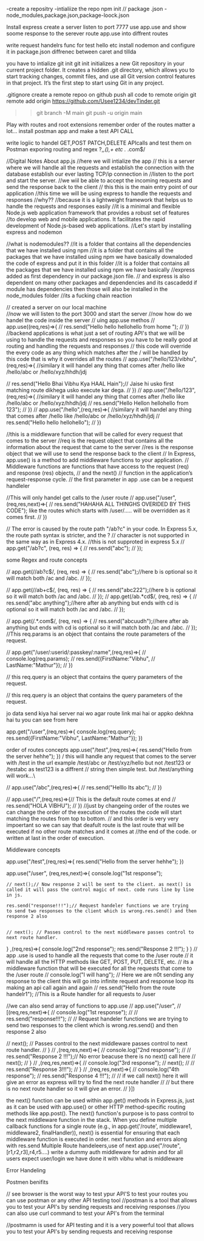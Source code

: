 -create a repositry
-intialiize the repo npm init // package .json
-node_modules,package.json,package-loock.json

Install express
create a server
listen to port 7777
use app.use and show soome response to the serever 
route app.use into diffrent routes

write request handelrs func for test hello etc
 install nodemon and configure it in package.json
diffrenec between caret and tillda

you have to intialize git init 
git init initializes a new Git repository in your current project folder. It creates a hidden .git directory, which allows you to start tracking changes, commit files, and use all Git version control features in that project. It’s the first step to start using Git in any project.

.gitignore
create a remote repoo on github
push all code to remote origin 
 git remote add origin https://github.com/Usee1234/devTinder.git
>> git branch -M main
>> git push -u origin main

Play with routes and root extensions remember order of the routes matter a lot...
install postman app and make a test API CALL

write logiic to handel GET,POST PATCH,DELETE APIcalls and test them on Postman 
exporing routing and regex ?,*,(),+ etc .* .com$/


//Digital Notes 
About app.js
//here we will intialize the app
// this is a server where we will handle all the requests and establish the connection with the database establish our ever lasting TCP/ip connection in 
//listen to the port and start the server.
//we wiil be able to accept the incoming requests and send the response back to the client
// this this is the main entry point of our application
//this time we will be using express to handle the requests and responses
//why?? //because it is a lightweight framework that helps us to handle the requests and responses easily
//it is a minimal and flexible Node.js web application framework that provides a robust set of features 
//to develop web and mobile applications. It facilitates the rapid development of Node.js-based web applications.
//Let's start by installing express and nodemon


//what is nodemodules?? //it is a folder that contains all the dependencies that we have installed using npm
//it is a folder that contains all the packages that we have installed using npm we have basically downaloded the code of express and put it in this folder
//it is a folder that contains all the packages that we have installed using npm we have basically
//express added as first dependency in our package.json file.
// and express is also dependent on many other packages and dependencies and its cascadedd if module has dependencies then those will also be installed in the node_modules folder
//its a fucking chain reaction


// created a server on our local machine   
//now we will listen to the port 3000 and start the server
//now how do we handel the code inside the server
// uing app.use methos
// app.use((req,res)=>{
// res.send("Hello hello hellohello from home ");
// })
//backend applications is what just a set of routing API's that we will be using to handle the requests and responses so you have to be really good at routing and handling the requests and responses
// this code will override the every code as any thing which matches after the / will be handled by this code that is why it overrides all the routes
// app.use("/hello/123/vibhu",(req,res)=>{ //similary it will handel any thing that comes after /hello like /hello/abc or /hello/xyz/hhdh/jdj


// res.send("Hello Bhai Vibhu Kya HAAL Hain");// Jaise hi usko first matching route dikhega usko execute kar dega.
// })
// app.use("/hello/123",(req,res)=>{ //similary it will handel any thing that comes after /hello like /hello/abc or /hello/xyz/hhdh/jdj
// res.send("Hello Hellon hellohello from 123");
// })
// app.use("/hello",(req,res)=>{ //similary it will handel any thing that comes after /hello like /hello/abc or /hello/xyz/hhdh/jdj
// res.send("Hello hello hellohello");
// })


//this is a middleware function that will be called for every request that comes to the server
    //req is the request object that contains all the information about the request that came to the server
    //res is the response object that we will use to send the response back to the client
    // In Express, app.use() is a method to add middleware functions to your application. 
    // Middleware functions are functions that have access to the request (req) and response (res) objects, 
    // and the next() 
    // function in the application’s request-response cycle.
    // the first parameter in app .use can be a request handleler


//This will only handel get calls to the /user route
// app.use("/user",(req,res,next)=>{
//     res.send("HAHAHA ALL THINGHS OVERIDED BY THIS CODE"); like the routes which starts with /user/..... will be overridden as it comes first.
// })

// The error is caused by the route path "/ab?c" in your code. In Express 5.x, the route path syntax is stricter, and the ? 
// character is not supported in the same way as in Express 4.x.
//this is not supproted in express 5.x
// app.get("/ab?c", (req, res) => {
//   res.send("abc");
// });

some Regex and route concepts

// app.get(/\/ab?c$/, (req, res) => {
//   res.send("abc");//here  b is optional so it will match both /ac and /abc.
// });

// app.get(/\/ab+c$/, (req, res) => {
//   res.send("abc222");//here  b is optional so it will match both /ac and /abc.
// });
// app.get(/ab.*cd$/, (req, res) => {
//   res.send("abc anything");//here  after ab anything but ends with cd is optional so it will match both /ac and /abc.
// });

// app.get(/.*.com$/, (req, res) => {
//   res.send("abcuudh");//here  after ab anything but ends with cd is optional so it will match both /ac and /abc.
// });
//This  req.params is an object that contains the route parameters of the request.


// app.get("/user/:userid/:passkey/:name",(req,res)=>{
// console.log(req.params);
// res.send({FirstName:"Vibhu",
//     LastName:"Mathur"});
// })

// this req.query is an object that contains the query parameters of the request.

// this req.query is an object that contains the query parameters of the request.

jo data send kiya hai server nai wo agar route link mai hai or appko dekhna hai tu you can see from here

app.get("/user",(req,res)=>{
console.log(req.query);
res.send({FirstName:"Vibhu",
    LastName:"Mathur"});
})

order of routes concepts 
app.use("/test",(req,res)=>{
    res.send("Hello from the server hehhe");
})
/ this will handle any request that comes to the server with /test in the url  example /test/abc or /test/xyz/hello but not /test123 or /testabc as test123 is a diffrent
//  string then simple test. but /test/anything will work...\

// app.use("/abc",(req,res)=>{
//     res.send("Helllo Its abc");
// })

// app.use("/",(req,res)=>{// This is the default route comes at end
// res.send("HOLA VIBHU");
// }) //just by changeing order of the routes we can change the order of the execution of the routes the code will start matching the routes from top to bottom.
// and this order is very very impoertant so we can say that deafult route is the last route that will be executed if no other route matches and it comes at 
//the end of the code. or written at last in the order of execution.

Middleware concepts

app.use("/test",(req,res)=>{
    res.send("Hello from the server hehhe");
})

app.use("/user",
    (req,res,next)=>{
    console.log("1st response");
    
    // next();// Now response 2 will be sent to the client. as next() is called it will pass the control magic of next. code runs line by line in js.

    res.send("response!!!");// Request handeler functions we are trying  to send two responses to the client which is wrong.res.send() and then response 2 also


    // next(); // Passes control to the next middleware passes control to next route handler.
}
,(req,res)=>{
    console.log("2nd response");
    res.send("Response 2 !!!");
}
)
//  app .use is used to handle all the requests that come to the /user route
// it will handle all the HTTP methods like GET, POST, PUT, DELETE, etc.
// its a middleware function that will be executed for all the requests that come to the /user route
//  console.log("I will hang");
    // Here we are n0t sending any response to the client this will go into infinite request and response loop its making an api call again and again
    // res.send("Hello from the route handelr1");
    //This is a Route handler for all requests to /user

//we can also send array of functions to app.use
// app.use("/user",
//     [(req,res,next)=>{
//     console.log("1st response");
//     // res.send("response!!!");
//     // Request handeler functions we are trying  to send two responses to the client which is wrong.res.send() and then response 2 also

//     next(); // Passes control to the next middleware passes control to next route handler.
// }
// ,(req,res,next)=>{
//     console.log("2nd response");
//     // res.send("Response 2 !!!");// No error beacuse there is no next() call here
//     next();
// }
// ,(req,res,next)=>{
//     console.log("3rd response");
//     next();
//     // res.send("Response 3!!!");
// }
// ,(req,res,next)=>{
//     console.log("4th response");
//     res.send("Response 4 !!!");
//     // if we call next() here it will give an error as express will try to find the next route handler
//     //  but there is no next route handler so it will give an error.
// }])
 
 the next() function can be used within app.get() methods in Express.js, just as it can be used with app.use() or other HTTP method-specific routing methods like app.post().
The next() function's purpose is to pass control to the next middleware function in the stack. When you define multiple callback functions for a single route (e.g., in app.get('/route', middleware1, middleware2, finalHandler)), next() is essential for ensuring that each middleware function is executed in order. 
next funxtion  and errors along with res.send
Multiple Route handeleers,use of next
app.use("/route",[r1,r2,r3],r4,r5....)
write a dummy auth middleware for admin and for all users expect user/login we have done it with vibhu
what is middleware

Error Handeling


Postmen benifits 


// see browser is the worst way to test ypur API'S to test your routes you can use postman or any other API testing tool
//postman is a tool that allows you to test your API's by sending requests and receiving responses
//you can also use curl command to test your API's from the terminal

//postmamn is used for API testing and it is a very powerful tool that allows you to test your API's by sending requests and receiving response
